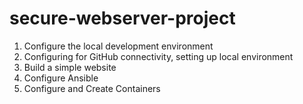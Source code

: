 # secure-webserver-project

1. Configure the local development environment
2. Configuring for GitHub connectivity, setting up local environment
3. Build a simple website
4. Configure Ansible
5. Configure and Create Containers
